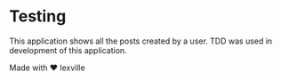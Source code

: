 # Testing

This application shows all the posts created by a user. TDD was used in development of this application.

Made with :heart: lexville
